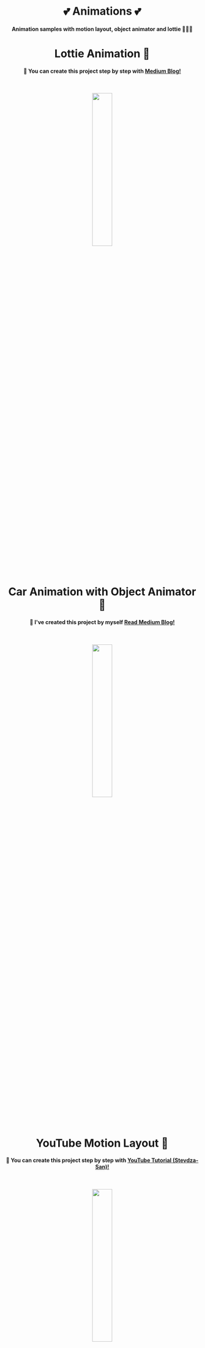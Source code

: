 <h1 align="center"> 💕 Animations 💕 </h1>

<h4 align="center">
Animation samples with motion layout, object animator and lottie 🦹🏻‍♀️
</h4>

<h1 align="center"> Lottie Animation 👀 </h1>

<h4 align="center">
🎀  You can create this project step by step with
<a href="https://yagmurerdgn.medium.com/how-to-use-lottie-animation-on-android-1298dbddf597">Medium Blog!</a>
</h4></br>

<p align="center">
<img src="https://user-images.githubusercontent.com/47380312/138256571-cb670d9d-3767-494d-b91a-fd2d8b79d965.gif" width="32%"/>
</p>

<h1 align="center"> Car Animation with Object Animator 👀 </h1>

<h4 align="center">
🎀  I've created this project by myself
<a href="https://medium.com/cstech/objectanimator-in-android-42660fa28cb">Read Medium Blog!</a>
</h4></br>

<p align="center">
<img src="https://user-images.githubusercontent.com/47380312/131627118-94d239f3-70be-49eb-a978-b44b4e065c03.gif" width="32%"/>
</p>

<h1 align="center"> YouTube Motion Layout 👀 </h1>

<h4 align="center">
🎀  You can create this project step by step with
<a href="https://www.youtube.com/watch?v=SHJTbFJEJj0&list=PLSrm9z4zp4mHFX6JfhN46g8GR8Cyb7eSH&index=3">YouTube Tutorial (Stevdza-San)!</a>
</h4></br>

<p align="center">
<img src="https://user-images.githubusercontent.com/47380312/131321458-3b549045-d757-4e66-a0e4-413a142133db.gif" width="32%"/>
</p>
